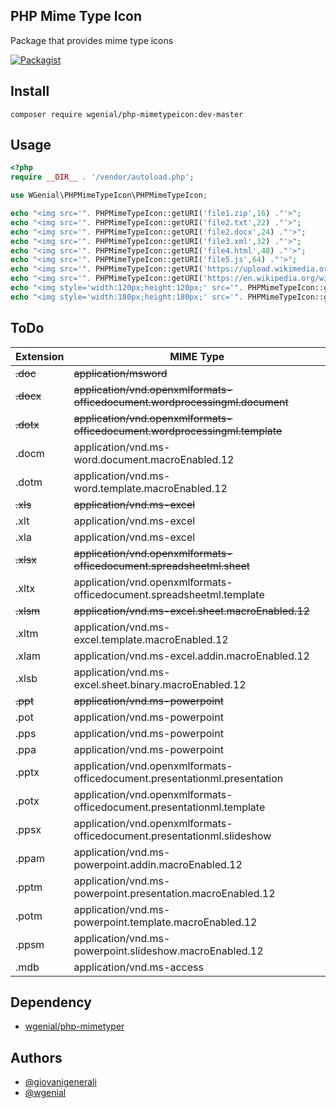 ## PHP Mime Type Icon

Package that provides mime type icons

[![Packagist](https://img.shields.io/packagist/v/wgenial/php-mimetypeicon.svg?maxAge=900)](https://packagist.org/packages/wgenial/php-mimetypeicon)

## Install
```
composer require wgenial/php-mimetypeicon:dev-master
```

## Usage
```php
<?php
require __DIR__ . '/vendor/autoload.php';

use WGenial\PHPMimeTypeIcon\PHPMimeTypeIcon;

echo "<img src='". PHPMimeTypeIcon::getURI('file1.zip',16) ."'>";
echo "<img src='". PHPMimeTypeIcon::getURI('file2.txt',22) ."'>";
echo "<img src='". PHPMimeTypeIcon::getURI('file2.docx',24) ."'>";
echo "<img src='". PHPMimeTypeIcon::getURI('file3.xml',32) ."'>";
echo "<img src='". PHPMimeTypeIcon::getURI('file4.html',48) ."'>";
echo "<img src='". PHPMimeTypeIcon::getURI('file5.js',64) ."'>";
echo "<img src='". PHPMimeTypeIcon::getURI('https://upload.wikimedia.org/wikipedia/commons/2/26/Logo-composer-transparent.png',96) ."'>";
echo "<img src='". PHPMimeTypeIcon::getURI('https://en.wikipedia.org/wiki/PHP#/media/File:PHP-logo.svg','scalable') ."'>";
echo "<img style='width:120px;height:120px;' src='". PHPMimeTypeIcon::getURI('file6.xlsx','scalable') ."'>";
echo "<img style='width:180px;height:180px;' src='". PHPMimeTypeIcon::getURI('https://media.giphy.com/media/13hxeOYjoTWtK8/giphy.gif','scalable') ."'>";
```

## ToDo
**Extension** | **MIME Type**
--- | ---
~~.doc~~ | ~~application/msword~~
~~.docx~~ | ~~application/vnd.openxmlformats-officedocument.wordprocessingml.document~~
~~.dotx~~ | ~~application/vnd.openxmlformats-officedocument.wordprocessingml.template~~
.docm | application/vnd.ms-word.document.macroEnabled.12
.dotm | application/vnd.ms-word.template.macroEnabled.12
~~.xls~~ | ~~application/vnd.ms-excel~~
.xlt |  application/vnd.ms-excel
.xla |  application/vnd.ms-excel
~~.xlsx~~ | ~~application/vnd.openxmlformats-officedocument.spreadsheetml.sheet~~
.xltx | application/vnd.openxmlformats-officedocument.spreadsheetml.template
~~.xlsm~~ | ~~application/vnd.ms-excel.sheet.macroEnabled.12~~
.xltm | application/vnd.ms-excel.template.macroEnabled.12
.xlam | application/vnd.ms-excel.addin.macroEnabled.12
.xlsb | application/vnd.ms-excel.sheet.binary.macroEnabled.12
~~.ppt~~ |  ~~application/vnd.ms-powerpoint~~
.pot |  application/vnd.ms-powerpoint
.pps |  application/vnd.ms-powerpoint
.ppa |  application/vnd.ms-powerpoint
.pptx | application/vnd.openxmlformats-officedocument.presentationml.presentation
.potx | application/vnd.openxmlformats-officedocument.presentationml.template
.ppsx | application/vnd.openxmlformats-officedocument.presentationml.slideshow
.ppam | application/vnd.ms-powerpoint.addin.macroEnabled.12
.pptm | application/vnd.ms-powerpoint.presentation.macroEnabled.12
.potm | application/vnd.ms-powerpoint.template.macroEnabled.12
.ppsm | application/vnd.ms-powerpoint.slideshow.macroEnabled.12
.mdb |  application/vnd.ms-access


## Dependency
* [wgenial/php-mimetyper](https://packagist.org/packages/wgenial/php-mimetyper)

## Authors
* [@giovanigenerali](https://github.com/giovanigenerali)
* [@wgenial](https://github.com/wgenial)
